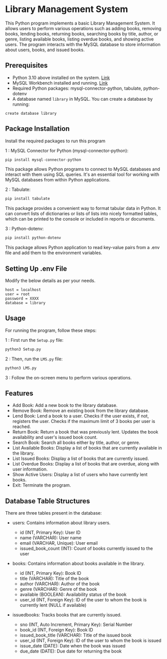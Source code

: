 
# Library Management System

This Python program implements a basic Library Management System. It allows users to perform various operations such as adding books, removing books, lending books, returning books, searching books by title, author, or genre, listing available books, listing overdue books, and showing active users. The program interacts with the MySQL database to store information about users, books, and issued books.

## Prerequisites

- Python 3.10 above installed on the system. [Link](https://www.python.org/downloads/)
- MySQL Workbench installed and running. [Link](https://dev.mysql.com/downloads/)
- Required Python packages: mysql-connector-python, tabulate, python-dotenv
- A database named ```library``` in MySQL. You can create a database by running:
```
create database library
```

## Package Installation

Install the required packages to run this program

1 : MySQL Connector for Python (mysql-connector-python):

```python
pip install mysql-connector-python
```

This package allows Python programs to connect to MySQL databases and interact with them using SQL queries. It's an essential tool for working with MySQL databases from within Python applications.

2 : Tabulate:

```python
pip install tabulate
```

This package provides a convenient way to format tabular data in Python. It can convert lists of dictionaries or lists of lists into nicely formatted tables, which can be printed to the console or included in reports or documents.

3 : Python-dotenv:

```python
pip install python-dotenv
```

This package allows Python application to read key-value pairs from a .env file and add them to the environment variables.

## Setting Up .env File

Modify the below details as per your needs.

```
host = localhost
user = root
password = XXXX
database = library
```

## Usage

For running the program, follow these steps:

1 : First run the ```Setup.py``` file:

```python
python3 Setup.py
```

2 : Then, run the ```LMS.py``` file:

```python
python3 LMS.py
```

3 : Follow the on-screen menu to perform various operations.

## Features

- Add Book: Add a new book to the library database.
- Remove Book: Remove an existing book from the library database.
- Lend Book: Lend a book to a user. Checks if the user exists, if not, registers the user. Checks if the maximum limit of 3 books per user is reached.
- Return Book: Return a book that was previously lent. Updates the book availability and user's issued book count.
- Search Book: Search all books either by title, author, or genre.
- List Available Books: Display a list of books that are currently available in the library.
- List Issued Books: Display a list of books that are currently issued.
- List Overdue Books: Display a list of books that are overdue, along with user information.
- Show Active Users: Display a list of users who have currently lent books.
- Exit: Terminate the program.

## Database Table Structures

There are three tables present in the database:

- users: Contains information about library users.
  - id (INT, Primary Key): User ID
  - name (VARCHAR): User name
  - email (VARCHAR, Unique): User email
  - issued_book_count (INT): Count of books currently issued to the user

- books: Contains information about books available in the library.
  - id (INT, Primary Key): Book ID
  - title (VARCHAR): Title of the book
  - author (VARCHAR): Author of the book
  - genre (VARCHAR): Genre of the book
  - available (BOOLEAN): Availability status of the book
  - user_id (INT, Foreign Key): ID of the user to whom the book is currently lent (NULL if available)

- issuedbooks: Tracks books that are currently issued.
  - sno (INT, Auto Increment, Primary Key): Serial Number
  - book_id (INT, Foreign Key): Book ID
  - issued_book_title (VARCHAR): Title of the issued book
  - user_id (INT, Foreign Key): ID of the user to whom the book is issued
  - issue_date (DATE): Date when the book was issued
  - due_date (DATE): Due date for returning the book
